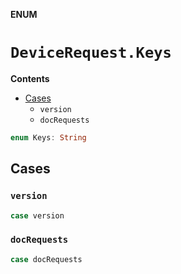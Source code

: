 **ENUM**

# `DeviceRequest.Keys`

**Contents**

- [Cases](#cases)
  - `version`
  - `docRequests`

```swift
enum Keys: String
```

## Cases
### `version`

```swift
case version
```

### `docRequests`

```swift
case docRequests
```
